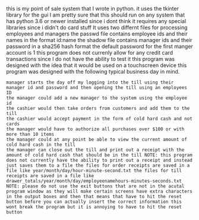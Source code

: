 

this is my point of sale system that I wrote in python. it uses the tkinter library for the gui I am pretty sure that this should run on any system that has python 3.6 or newer installed since i dont think it requires any special libraries since i didn't do card stuff
It uses two differnt files for processing employees and managers the passwd file contains employee ids and their names in the format id:name the shadow file contains manager ids and their password in a sha256 hash format the default password for the first manger account is 1 this program does not currenly allow for any credit card transactions since I do not have the ability to test it this program was designed with the idea that it would be used on a touchscreen device this program was designed with the following typical business day in mind.

    manager starts the day off my logging into the till using their manager id and password and then opening the till using an employees ID
    the manager could add a new manager to the system using the employee id
    the cashier would then take orders from customers and add them to the till
    the cashier would accept payment in the form of cold hard cash and not cards
    the manager would have to authorize all purchases over $100 or with more than 10 items
    the manager could at any point be able to view the current amount of cold hard cash in the till
    the manager can close out the till and print out a receipt with the amount of cold hard cash that should be in the till NOTE: this program does not currently have the ability to print out a receipt and instead just saves them to a file the files for order receipts are saved in a file like year/month/day/hour-minute-second.txt the files for till receipts are saved in a file like drawer_totals/year/month/day/employeenamehours-minutes-seconds.txt NOTE: please do not use the exit buttons that are not in the acutal program window as they will make certain screens have extra characters in the output boxes and then that means that have to hit the reset button before you can actually insert the correct information this wont break the program but it is annoying to have to hit the reset button

